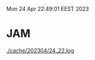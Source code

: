 Mon 24 Apr 22:49:01 EEST 2023
# JAM
<a href='./cache/202304/24_22.log'>./cache/202304/24_22.log</a>
